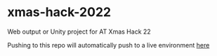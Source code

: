 # xmas-hack-2022
Web output or Unity project for AT Xmas Hack 22

Pushing to this repo will automatically push to a live environment [here](???)

